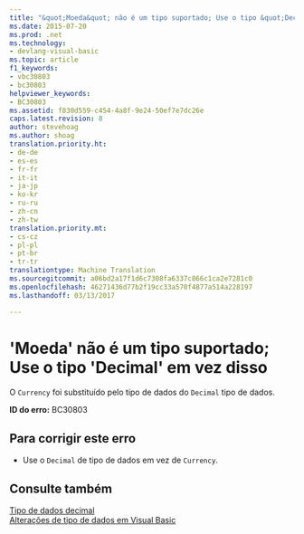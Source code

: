 ```yaml
---
title: "&quot;Moeda&quot; não é um tipo suportado; Use o tipo &quot;Decimal&quot; em vez disso | Documentos do Microsoft"
ms.date: 2015-07-20
ms.prod: .net
ms.technology:
- devlang-visual-basic
ms.topic: article
f1_keywords:
- vbc30803
- bc30803
helpviewer_keywords:
- BC30803
ms.assetid: f830d559-c454-4a8f-9e24-50ef7e7dc26e
caps.latest.revision: 8
author: stevehoag
ms.author: shoag
translation.priority.ht:
- de-de
- es-es
- fr-fr
- it-it
- ja-jp
- ko-kr
- ru-ru
- zh-cn
- zh-tw
translation.priority.mt:
- cs-cz
- pl-pl
- pt-br
- tr-tr
translationtype: Machine Translation
ms.sourcegitcommit: a06bd2a17f1d6c7308fa6337c866c1ca2e7281c0
ms.openlocfilehash: 46271436d77b2f19cc33a570f4877a514a228197
ms.lasthandoff: 03/13/2017

---
```

# <a name="39currency39-is-no-longer-a-supported-type-use-the-39decimal39-type-instead"></a>'Moeda' não é um tipo suportado; Use o tipo 'Decimal' em vez disso
O `Currency` foi substituído pelo tipo de dados do `Decimal` tipo de dados.  
  
 **ID do erro:** BC30803  
  
## <a name="to-correct-this-error"></a>Para corrigir este erro  
  
-   Use o `Decimal` de tipo de dados em vez de `Currency`.  
  
## <a name="see-also"></a>Consulte também  
 [Tipo de dados decimal](../../visual-basic/language-reference/data-types/decimal-data-type.md)   
 [Alterações de tipo de dados em Visual Basic](http://msdn.microsoft.com/en-us/0aca9f54-7231-49a5-ab26-a68ca79d08f3)

